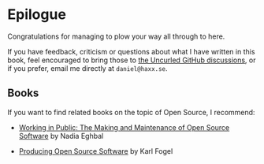 # Epilogue

Congratulations for managing to plow your way all through to here.

If you have feedback, criticism or questions about what I have written in this
book, feel encouraged to bring those to [the Uncurled GitHub
discussions](https://github.com/bagder/uncurled/discussions), or if you
prefer, email me directly at `daniel@haxx.se`.

## Books

If you want to find related books on the topic of Open Source, I recommend:

 - [Working in Public: The Making and Maintenance of Open Source
Software](https://www.amazon.com/Working-Public-Making-Maintenance-Software/dp/0578675862)
by Nadia Eghbal

 - [Producing Open Source Software](https://producingoss.com/) by Karl Fogel
